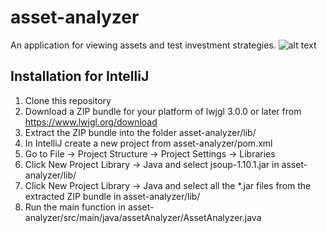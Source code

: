 # asset-analyzer
An application for viewing assets and test investment strategies.
![alt text](https://github.com/zetez/asset-analyzer/blob/master/asset-analyzer.png?raw=true)


## Installation for IntelliJ
1. Clone this repository
2. Download a ZIP bundle for your platform of lwjgl 3.0.0 or later from https://www.lwjgl.org/download
3. Extract the ZIP bundle into the folder asset-analyzer/lib/
4. In IntelliJ create a new project from asset-analyzer/pom.xml
5. Go to File -> Project Structure -> Project Settings -> Libraries
6. Click New Project Library -> Java and select jsoup-1.10.1.jar in asset-analyzer/lib/
7. Click New Project Library -> Java and select all the *.jar files from the extracted ZIP bundle in asset-analyzer/lib/
8. Run the main function in asset-analyzer/src/main/java/assetAnalyzer/AssetAnalyzer.java
